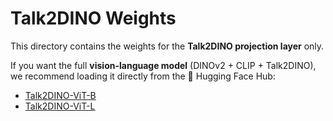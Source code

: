 # Talk2DINO Weights

This directory contains the weights for the **Talk2DINO projection layer** only.  

If you want the full **vision-language model** (DINOv2 + CLIP + Talk2DINO), we recommend loading it directly from the 🤗 Hugging Face Hub:

- [Talk2DINO-ViT-B](https://huggingface.co/lorebianchi98/Talk2DINO-ViTB)  
- [Talk2DINO-ViT-L](https://huggingface.co/lorebianchi98/Talk2DINO-ViTL)  